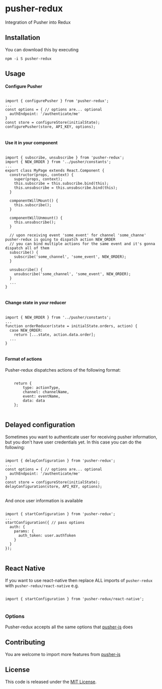 pusher-redux
=================

Integration of Pusher into Redux
## Installation

You can download this by executing

<code>npm -i S pusher-redux</code>
## Usage

#### Configure Pusher
<pre>
<code>
import { configurePusher } from 'pusher-redux';
...
const options = { // options are... optional
  authEndpoint: '/authenticate/me'
}
const store = configureStore(initialState);
configurePusher(store, API_KEY, options);
</code>
</pre>

#### Use it in your component


<pre>
<code>
import { subscribe, unsubscribe } from 'pusher-redux';
import { NEW_ORDER } from '../pusher/constants';
...
export class MyPage extends React.Component {
  constructor(props, context) {
    super(props, context);
    this.subscribe = this.subscribe.bind(this);
    this.unsubscribe = this.unsubscribe.bind(this);
  }

  componentWillMount() {
    this.subscribe();
  }
  
  componentWillUnmount() {
    this.unsubscribe();
  }
  
  // upon receiving event 'some_event' for channel 'some_channe' pusher-redux is going to dispatch action NEW_ORDER
  // you can bind multiple actions for the same event and it's gonna dispatch all of them
  subscribe() {
    subscribe('some_channel', 'some_event', NEW_ORDER);
  }
  
  unsubscribe() {
    unsubscribe('some_channel', 'some_event', NEW_ORDER);
  }
  ...
}
</code>
</pre>

#### Change state in your reducer
<pre>
<code>
import { NEW_ORDER } from '../pusher/constants';
...
function orderReducer(state = initialState.orders, action) {
  case NEW_ORDER:
    return [...state, action.data.order];
  ...
}
</code>
</pre>


#### Format of actions
Pusher-redux dispatches actions of the following format:
<pre>
<code>
    return {
        type: actionType,
        channel: channelName,
        event: eventName,
        data: data
    };
</code>
</pre>

## Delayed configuration
Sometimes you want to authenticate user for receiving pusher information, but you don't have user credentials yet.
In this case you can do the following:
<pre>
<code>
import { delayConfiguration } from 'pusher-redux';
...
const options = { // options are... optional
  authEndpoint: '/authenticate/me'
}
const store = configureStore(initialState);
delayConfiguration(store, API_KEY, options);
</code>
</pre>

And once user information is available
<pre>
<code>
import { startConfiguration } from 'pusher-redux';
...
startConfiguration({ // pass options
  auth: {
    params: {
      auth_token: user.authToken
    }
  }
});
</code>
</pre>

## React Native
If you want to use react-native then replace ALL imports of `pusher-redux` with `pusher-redux/react-native`
e.g.
<pre>
<code>
import { startConfiguration } from 'pusher-redux/react-native';
</code>
</pre>

### Options

Pusher-redux accepts all the same options that [pusher-js](https://github.com/pusher/pusher-js#configuration) does

## Contributing
You are welcome to import more features from [pusher-js](https://github.com/pusher/pusher-js)
## License

This code is released under the [MIT License](http://www.opensource.org/licenses/MIT).
